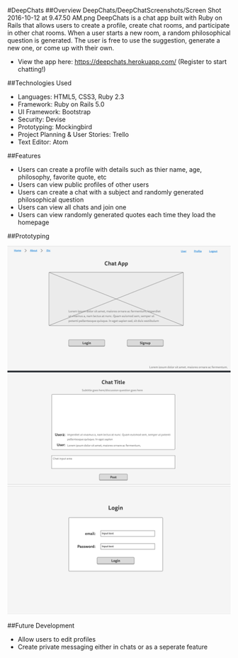 #DeepChats
##Overview
DeepChats/DeepChatScreenshots/Screen Shot 2016-10-12 at 9.47.50 AM.png
DeepChats is a chat app built with Ruby on Rails that allows users to create a profile, create chat rooms, and participate in other chat rooms. When a user starts a new room, a random philosophical question is generated. The user is free to use the suggestion, generate a new one, or come up with their own.
* View the app here: https://deepchats.herokuapp.com/ (Register to start chatting!)

##Technologies Used

* Languages: HTML5, CSS3, Ruby 2.3
* Framework: Ruby on Rails 5.0
* UI Framework: Bootstrap
* Security: Devise
* Prototyping: Mockingbird
* Project Planning & User Stories: Trello
* Text Editor: Atom

##Features

* Users can create a profile with details such as thier name, age, philosophy, favorite quote, etc
* Users can view public profiles of other users
* Users can create a chat with a subject and randomly generated philosophical question
* Users can view all chats and join one
* Users can view randomly generated quotes each time they load the homepage

##Prototyping

![Wireframe](https://github.com/sammershon/DeepChats/blob/master/DeepChatScreenshots/FrontPage.png)
![Wireframe](https://github.com/sammershon/DeepChats/blob/master/DeepChatScreenshots/chatProto.png)
![Wireframe](https://github.com/sammershon/DeepChats/blob/master/DeepChatScreenshots/login:register.png)

##Future Development
* Allow users to edit profiles
* Create private messaging either in chats or as a seperate feature
